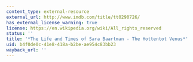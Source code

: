 ```yaml
---
content_type: external-resource
external_url: http://www.imdb.com/title/tt0290726/
has_external_license_warning: true
license: https://en.wikipedia.org/wiki/All_rights_reserved
status: ''
title: '*The Life and Times of Sara Baartman - The Hottentot Venus*'
uid: b4f0de0c-41e8-418a-b2be-ae954c83bb23
wayback_url: ''
---
```

